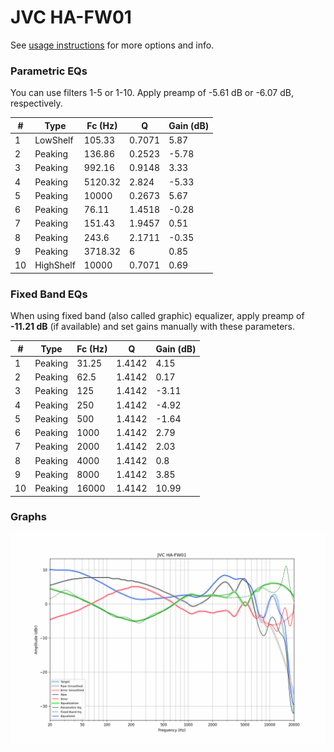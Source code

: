 # JVC HA-FW01
See [usage instructions](https://github.com/jaakkopasanen/AutoEq#usage) for more options and info.

### Parametric EQs
You can use filters 1-5 or 1-10. Apply preamp of -5.61 dB or -6.07 dB, respectively.

|   # | Type      |   Fc (Hz) |      Q |   Gain (dB) |
|-----|-----------|-----------|--------|-------------|
|   1 | LowShelf  |    105.33 | 0.7071 |        5.87 |
|   2 | Peaking   |    136.86 | 0.2523 |       -5.78 |
|   3 | Peaking   |    992.16 | 0.9148 |        3.33 |
|   4 | Peaking   |   5120.32 | 2.824  |       -5.33 |
|   5 | Peaking   |  10000    | 0.2673 |        5.67 |
|   6 | Peaking   |     76.11 | 1.4518 |       -0.28 |
|   7 | Peaking   |    151.43 | 1.9457 |        0.51 |
|   8 | Peaking   |    243.6  | 2.1711 |       -0.35 |
|   9 | Peaking   |   3718.32 | 6      |        0.85 |
|  10 | HighShelf |  10000    | 0.7071 |        0.69 |

### Fixed Band EQs
When using fixed band (also called graphic) equalizer, apply preamp of **-11.21 dB** (if available) and set gains manually with these parameters.

|   # | Type    |   Fc (Hz) |      Q |   Gain (dB) |
|-----|---------|-----------|--------|-------------|
|   1 | Peaking |     31.25 | 1.4142 |        4.15 |
|   2 | Peaking |     62.5  | 1.4142 |        0.17 |
|   3 | Peaking |    125    | 1.4142 |       -3.11 |
|   4 | Peaking |    250    | 1.4142 |       -4.92 |
|   5 | Peaking |    500    | 1.4142 |       -1.64 |
|   6 | Peaking |   1000    | 1.4142 |        2.79 |
|   7 | Peaking |   2000    | 1.4142 |        2.03 |
|   8 | Peaking |   4000    | 1.4142 |        0.8  |
|   9 | Peaking |   8000    | 1.4142 |        3.85 |
|  10 | Peaking |  16000    | 1.4142 |       10.99 |

### Graphs
![](./JVC%20HA-FW01.png)
